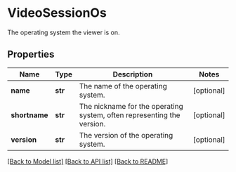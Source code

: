 # VideoSessionOs

The operating system the viewer is on.
## Properties
Name | Type | Description | Notes
------------ | ------------- | ------------- | -------------
**name** | **str** | The name of the operating system. | [optional] 
**shortname** | **str** | The nickname for the operating system, often representing the version. | [optional] 
**version** | **str** | The version of the operating system. | [optional] 

[[Back to Model list]](../README.md#documentation-for-models) [[Back to API list]](../README.md#documentation-for-api-endpoints) [[Back to README]](../README.md)


